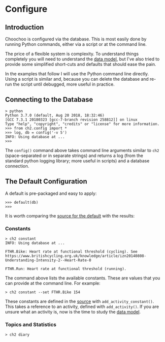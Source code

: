 
# Configure

## Introduction

Choochoo is configured via the database.  This is most easily done by
running Python commands, either via a script or at the command line.

The price of a flexible system is complexity.  To understand things
completely you will need to understand the [data model](data-model),
but I've also tried to provide some simplified short-cuts and defaults
that should ease the pain.

In the examples that follow I will use the Python command line
directly.  Using a script is similar and, because you can delete the
database and re-run the script until debugged, more useful in
practice.

## Connecting to the Database

    > python                               
    Python 3.7.0 (default, Aug 20 2018, 18:32:46)
    [GCC 7.3.1 20180323 [gcc-7-branch revision 258812]] on linux
    Type "help", "copyright", "credits" or "license" for more information.
    >>> from ch2.config import *
    >>> log, db = config('-v 5')
    INFO: Using database at ...
    >>>

The `config()` command above takes command line arguments similar to
`ch2` (space-separated or in separate strings) and returns a log (from
the standard python logging library; more useful in scripts) and a
database connection.

## The Default Configuration

A default is pre-packaged and easy to apply:

    >>> default(db)
    >>>

It is worth comparing the [source for the
default](https://github.com/andrewcooke/choochoo/blob/master/ch2/config/default.py)
with the results:

### Constants

    > ch2 constant
    INFO: Using database at ...

    FTHR.Bike: Heart rate at functional threshold (cycling). See https://www.britishcycling.org.uk/knowledge/article/izn20140808-Understanding-Intensity-2--Heart-Rate-0

    FTHR.Run: Heart rate at functional threshold (running).

The command above lists the available constants.  These are values
that you can provide at the command line.  For example:

    > ch2 constant --set FTHR.Bike 154

These constants are defined in the
[source](https://github.com/andrewcooke/choochoo/blob/master/ch2/config/default.py)
with `add_activity_constant()`.  This takes a reference to an
activity, defined with `add_activity()`.  If you are unsure what an
activity is, now is the time to study the [data model](data-model).

### Topics and Statistics

    > ch2 diary
    